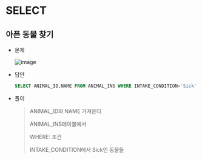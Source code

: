# SELECT

## 아픈 동물 찾기



+ 문제

  ![image](https://user-images.githubusercontent.com/49120090/67656745-02460800-f998-11e9-9dff-45ca3833b171.png)



+ 답안

  ~~~sql
  SELECT ANIMAL_ID,NAME FROM ANIMAL_INS WHERE INTAKE_CONDITION='Sick'
  ~~~

+ 풀이

  >ANIMAL_ID와 NAME 가져온다
  >
  >ANIMAL_INS테이블에서
  >
  >WHERE: 조건
  >
  >INTAKE_CONDITION에서 Sick인 동물들